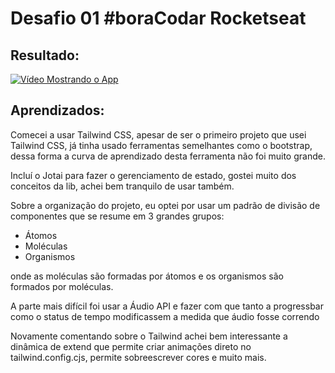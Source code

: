 # Desafio 01 #boraCodar Rocketseat

## Resultado:

[![Vídeo Mostrando o App](https://img.youtube.com/vi/NWGjnT6Bk6Y/0.jpg)](https://www.youtube.com/watch?v=NWGjnT6Bk6Y)

## Aprendizados:

Comecei a usar Tailwind CSS, apesar de ser o primeiro projeto que usei Tailwind CSS, já tinha usado ferramentas semelhantes como o bootstrap, dessa forma a curva de aprendizado desta ferramenta não foi muito grande.

Incluí o Jotai para fazer o gerenciamento de estado, gostei muito dos conceitos da lib, achei bem tranquilo de usar também.

Sobre a organização do projeto, eu optei por usar um padrão de divisão de componentes que se resume em 3 grandes grupos:

- Átomos
- Moléculas
- Organismos

onde as moléculas são formadas por átomos e os organismos são formados por moléculas.

A parte mais difícil foi usar a Áudio API e fazer com que tanto a progressbar como o status de tempo modificassem a medida que áudio fosse correndo

Novamente comentando sobre o Tailwind achei bem interessante a dinâmica de extend que permite criar animações direto no tailwind.config.cjs, permite sobreescrever cores e muito mais.
